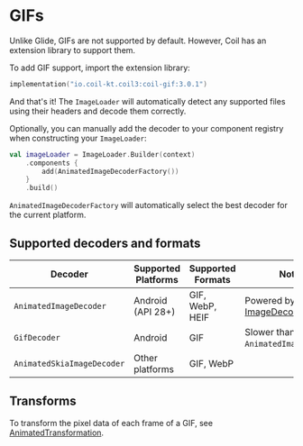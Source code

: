 # GIFs

Unlike Glide, GIFs are not supported by default. However, Coil has an extension library to support them.

To add GIF support, import the extension library:

```kotlin
implementation("io.coil-kt.coil3:coil-gif:3.0.1")
```

And that's it! The `ImageLoader` will automatically detect any supported files using their headers and decode them correctly.

Optionally, you can manually add the decoder to your component registry when constructing your `ImageLoader`:

```kotlin
val imageLoader = ImageLoader.Builder(context)
    .components {
        add(AnimatedImageDecoderFactory())
    }
    .build()
```

`AnimatedImageDecoderFactory` will automatically select the best decoder for the current platform.

## Supported decoders and formats

| Decoder                    | Supported Platforms | Supported Formats | Notes                                                                                                           |
|----------------------------|---------------------|-------------------|-----------------------------------------------------------------------------------------------------------------|
| `AnimatedImageDecoder`     | Android (API 28+)   | GIF, WebP, HEIF   | Powered by Android's [ImageDecoder](https://developer.android.com/reference/android/graphics/ImageDecoder) API. |
| `GifDecoder`               | Android             | GIF               | Slower than `AnimatedImageDecoder`.                                                                             |
| `AnimatedSkiaImageDecoder` | Other platforms     | GIF, WebP         |                                                                                                                 |

## Transforms

To transform the pixel data of each frame of a GIF, see [AnimatedTransformation](/coil/api/coil-gif/coil3.gif/-animated-transformation).
